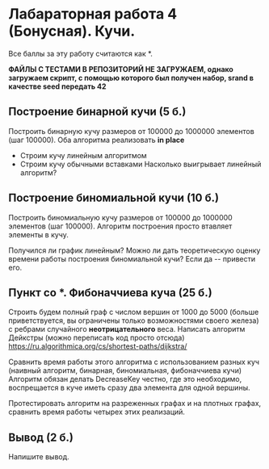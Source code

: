 # Лабараторная работа 4 (Бонусная). Кучи.
Все баллы за эту работу считаются как *.

__ФАЙЛЫ С ТЕСТАМИ В РЕПОЗИТОРИЙ НЕ ЗАГРУЖАЕМ, однако загружаем скрипт, с помощью которого был получен набор, srand в качестве seed передать 42__

## Построение бинарной кучи (5 б.)
Построить бинарную кучу размеров от $100000$ до $1000000$ элементов (шаг $100000$). Оба алгоритма реализовать __in place__
* Строим кучу линейным алгоритмом
* Строим кучу обычными вставками
Насколько выигрывает линейный алгоритм?

## Построение биномиальной кучи (10 б.)
Построить биномиальную кучу размеров от $100000$ до $1000000$ элементов (шаг $100000$). Алгоритм построения просто втавляет элементы в кучу.

Получился ли график линейным? Можно ли дать теоретическую оценку времени работы построения биномиальной кучи? Если да -- привести его.

## Пункт со *. Фибоначчиева куча (25 б.)
Строить будем полный граф с числом вершин от $1000$ до $5000$ (больше приветствуется, вы ограничены только возможностями своего железа) с ребрами случайного **неотрицательного** веса.
Написать алгоритм Дейкстры (можно переписать код просто отсюда)
https://ru.algorithmica.org/cs/shortest-paths/dijkstra/

Сравнить время работы этого алгоритма с использованием разных куч (наивный алгоритм, бинарная, биномиальная, фибоначчиева кучи)
Алгоритм обязан делать DecreaseKey честно, где это необходимо, воспрещается в куче иметь сразу два элемента для одной вершины.

Протестировать алгоритм на разреженных графах и на плотных графах, сравнить время работы четырех этих реализаций.

## Вывод (2 б.)
Напишите вывод.
